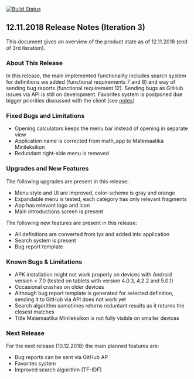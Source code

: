 [![Build Status](https://travis-ci.com/vladbbb/mathApp.svg?branch=master)](https://travis-ci.com/vladbbb/mathApp)

## 12.11.2018 Release Notes (Iteration 3)
This document gives an overview of the product state as of 12.11.2018 (end of 3rd iteration).
### About This Release
In this release, the main implemented functionality includes search system for definitions we added (functional requirements 7 and 8) and way of sending bug reports (functional requirement 12). Sending bugs as GitHub issues via API is still on development. Favorites system is postponed due bigger priorities discussed with the client (see [notes](https://docs.google.com/document/d/1Wpniv_zZG24TU9w6vMISmeK86o5STdCChBJv2FH7XPU/edit))
### Fixed Bugs and Limitations
* Opening calculators keeps the menu bar instead of opening in separate view
* Application name is corrected from math_app to Matemaatika Minileksikon
* Redundant right-side menu is removed
### Upgrades and New Features
The following upgrades are present in this release:
* Menu style and UI are improved, color-scheme is gray and orange
* Expandable menu is tested, each category has only relevant fragments
* App has relevant logo and icon
* Main introductions screen is present

The following new features are present in this release:
* All definitions are converted from lyx and added into application
* Search system is present
* Bug report template
### Known Bugs & Limitations
* APK installation might not work properly on devices with Android version < 7.0 (tested on tablets with version 4.0.3, 4.2.2 and 5.0.1)
* Occasional crashes on older devices
* Although bug report template is generated for selected definition, sending it to GitHub via API does not work yet
* Search algorithm sometimes returns reduntant results as it returns the closest matches
* Title Matemaatika Minileksikon is not fully visible on smaller devices
### Next Release
For the next release (10.12.2018) the main planned features are:
* Bug reports can be sent via GitHub AP
* Favorites system
* Improved search algorithm (TF-IDF)
